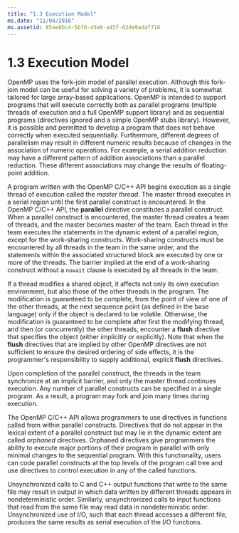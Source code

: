 ```yaml
---
title: "1.3 Execution Model"
ms.date: "11/04/2016"
ms.assetid: 85ae8bc4-5bf0-45e0-a45f-02de9adaf716
---
```

# 1.3 Execution Model

OpenMP uses the fork-join model of parallel execution. Although this fork-join model can be useful for solving a variety of problems, it is somewhat tailored for large array-based applications. OpenMP is intended to support programs that will execute correctly both as parallel programs (multiple threads of execution and a full OpenMP support library) and as sequential programs (directives ignored and a simple OpenMP stubs library). However, it is possible and permitted to develop a program that does not behave correctly when executed sequentially. Furthermore, different degrees of parallelism may result in different numeric results because of changes in the association of numeric operations. For example, a serial addition reduction may have a different pattern of addition associations than a parallel reduction. These different associations may change the results of floating-point addition.

A program written with the OpenMP C/C++ API begins execution as a single thread of execution called the *master thread*. The master thread executes in a serial region until the first parallel construct is encountered. In the OpenMP C/C++ API, the **parallel** directive constitutes a parallel construct. When a parallel construct is encountered, the master thread creates a team of threads, and the master becomes master of the team. Each thread in the team executes the statements in the dynamic extent of a parallel region, except for the work-sharing constructs. Work-sharing constructs must be encountered by all threads in the team in the same order, and the statements within the associated structured block are executed by one or more of the threads. The barrier implied at the end of a work-sharing construct without a `nowait` clause is executed by all threads in the team.

If a thread modifies a shared object, it affects not only its own execution environment, but also those of the other threads in the program. The modification is guaranteed to be complete, from the point of view of one of the other threads, at the next sequence point (as defined in the base language) only if the object is declared to be volatile. Otherwise, the modification is guaranteed to be complete after first the modifying thread, and then (or concurrently) the other threads, encounter a **flush** directive that specifies the object (either implicitly or explicitly). Note that when the **flush** directives that are implied by other OpenMP directives are not sufficient to ensure the desired ordering of side effects, it is the programmer's responsibility to supply additional, explicit **flush** directives.

Upon completion of the parallel construct, the threads in the team synchronize at an implicit barrier, and only the master thread continues execution. Any number of parallel constructs can be specified in a single program. As a result, a program may fork and join many times during execution.

The OpenMP C/C++ API allows programmers to use directives in functions called from within parallel constructs. Directives that do not appear in the lexical extent of a parallel construct but may lie in the dynamic extent are called *orphaned* directives. Orphaned directives give programmers the ability to execute major portions of their program in parallel with only minimal changes to the sequential program. With this functionality, users can code parallel constructs at the top levels of the program call tree and use directives to control execution in any of the called functions.

Unsynchronized calls to C and C++ output functions that write to the same file may result in output in which data written by different threads appears in nondeterministic order. Similarly, unsynchronized calls to input functions that read from the same file may read data in nondeterministic order. Unsynchronized use of I/O, such that each thread accesses a different file, produces the same results as serial execution of the I/O functions.